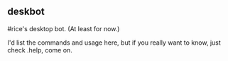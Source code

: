 deskbot
-------

\#rice's desktop bot. (At least for now.)

I'd list the commands and usage here, but if you really want to know, just check .help, come on.
